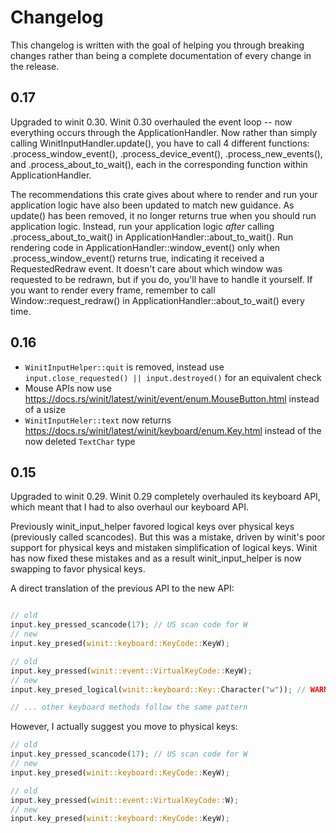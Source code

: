 # Changelog

This changelog is written with the goal of helping you through breaking changes rather than being a complete documentation of every change in the release.

## 0.17

Upgraded to winit 0.30.
Winit 0.30 overhauled the event loop -- now everything occurs through the ApplicationHandler.
Now rather than simply calling WinitInputHandler.update(), you have to call 4 different functions: .process_window_event(), .process_device_event(), .process_new_events(), and .process_about_to_wait(), each in the corresponding function within ApplicationHandler.

The recommendations this crate gives about where to render and run your application logic have also been updated to match new guidance.
As update() has been removed, it no longer returns true when you should run application logic. Instead, run your application logic _after_ calling .process_about_to_wait() in ApplicationHandler::about_to_wait().
Run rendering code in ApplicationHandler::window_event() only when .process_window_event() returns true, indicating it received a RequestedRedraw event. It doesn't care about which window was requested to be redrawn, but if you do, you'll have to handle it yourself. If you want to render every frame, remember to call Window::request_redraw() in ApplicationHandler::about_to_wait() every time.

## 0.16

* `WinitInputHelper::quit` is removed, instead use `input.close_requested() || input.destroyed()` for an equivalent check
* Mouse APIs now use <https://docs.rs/winit/latest/winit/event/enum.MouseButton.html> instead of a usize
* `WinitInputHeler::text` now returns <https://docs.rs/winit/latest/winit/keyboard/enum.Key.html> instead of the now deleted `TextChar` type

## 0.15

Upgraded to winit 0.29.
Winit 0.29 completely overhauled its keyboard API, which meant that I had to also overhaul our keyboard API.

Previously winit_input_helper favored logical keys over physical keys (previously called scancodes).
But this was a mistake, driven by winit's poor support for physical keys and mistaken simplification of logical keys.
Winit has now fixed these mistakes and as a result winit_input_helper is now swapping to favor physical keys.

A direct translation of the previous API to the new API:

```rust

// old
input.key_pressed_scancode(17); // US scan code for W
// new
input.key_presed(winit::keyboard::KeyCode::KeyW);

// old
input.key_pressed(winit::event::VirtualKeyCode::KeyW);
// new
input.key_presed_logical(winit::keyboard::Key::Character("w")); // WARNING: this likely wont actually do what you want, this will never return true while shift is held since that is considered as `W` instead of `w`

// ... other keyboard methods follow the same pattern
```

However, I actually suggest you move to physical keys:

```rust
// old
input.key_pressed_scancode(17); // US scan code for W
// new
input.key_presed(winit::keyboard::KeyCode::KeyW);

// old
input.key_pressed(winit::event::VirtualKeyCode::W);
// new
input.key_presed(winit::keyboard::KeyCode::KeyW);
```
